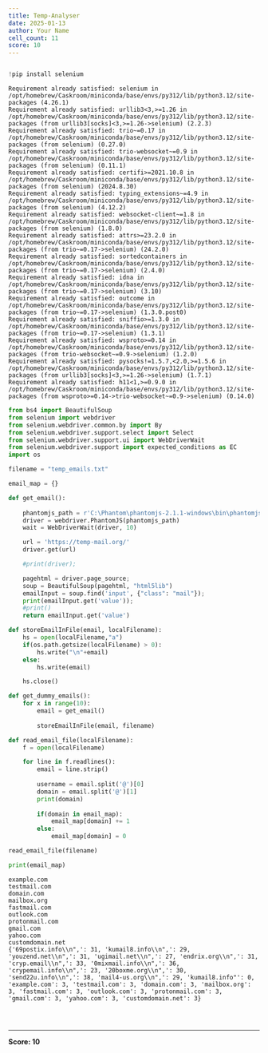 ```yaml
---
title: Temp-Analyser
date: 2025-01-13
author: Your Name
cell_count: 11
score: 10
---
```


```python

```


```python
!pip install selenium
```

    Requirement already satisfied: selenium in /opt/homebrew/Caskroom/miniconda/base/envs/py312/lib/python3.12/site-packages (4.26.1)
    Requirement already satisfied: urllib3<3,>=1.26 in /opt/homebrew/Caskroom/miniconda/base/envs/py312/lib/python3.12/site-packages (from urllib3[socks]<3,>=1.26->selenium) (2.2.3)
    Requirement already satisfied: trio~=0.17 in /opt/homebrew/Caskroom/miniconda/base/envs/py312/lib/python3.12/site-packages (from selenium) (0.27.0)
    Requirement already satisfied: trio-websocket~=0.9 in /opt/homebrew/Caskroom/miniconda/base/envs/py312/lib/python3.12/site-packages (from selenium) (0.11.1)
    Requirement already satisfied: certifi>=2021.10.8 in /opt/homebrew/Caskroom/miniconda/base/envs/py312/lib/python3.12/site-packages (from selenium) (2024.8.30)
    Requirement already satisfied: typing_extensions~=4.9 in /opt/homebrew/Caskroom/miniconda/base/envs/py312/lib/python3.12/site-packages (from selenium) (4.12.2)
    Requirement already satisfied: websocket-client~=1.8 in /opt/homebrew/Caskroom/miniconda/base/envs/py312/lib/python3.12/site-packages (from selenium) (1.8.0)
    Requirement already satisfied: attrs>=23.2.0 in /opt/homebrew/Caskroom/miniconda/base/envs/py312/lib/python3.12/site-packages (from trio~=0.17->selenium) (24.2.0)
    Requirement already satisfied: sortedcontainers in /opt/homebrew/Caskroom/miniconda/base/envs/py312/lib/python3.12/site-packages (from trio~=0.17->selenium) (2.4.0)
    Requirement already satisfied: idna in /opt/homebrew/Caskroom/miniconda/base/envs/py312/lib/python3.12/site-packages (from trio~=0.17->selenium) (3.10)
    Requirement already satisfied: outcome in /opt/homebrew/Caskroom/miniconda/base/envs/py312/lib/python3.12/site-packages (from trio~=0.17->selenium) (1.3.0.post0)
    Requirement already satisfied: sniffio>=1.3.0 in /opt/homebrew/Caskroom/miniconda/base/envs/py312/lib/python3.12/site-packages (from trio~=0.17->selenium) (1.3.1)
    Requirement already satisfied: wsproto>=0.14 in /opt/homebrew/Caskroom/miniconda/base/envs/py312/lib/python3.12/site-packages (from trio-websocket~=0.9->selenium) (1.2.0)
    Requirement already satisfied: pysocks!=1.5.7,<2.0,>=1.5.6 in /opt/homebrew/Caskroom/miniconda/base/envs/py312/lib/python3.12/site-packages (from urllib3[socks]<3,>=1.26->selenium) (1.7.1)
    Requirement already satisfied: h11<1,>=0.9.0 in /opt/homebrew/Caskroom/miniconda/base/envs/py312/lib/python3.12/site-packages (from wsproto>=0.14->trio-websocket~=0.9->selenium) (0.14.0)



```python
from bs4 import BeautifulSoup
from selenium import webdriver
from selenium.webdriver.common.by import By
from selenium.webdriver.support.select import Select
from selenium.webdriver.support.ui import WebDriverWait
from selenium.webdriver.support import expected_conditions as EC
import os
```


```python
filename = "temp_emails.txt"
```


```python
email_map = {}

def get_email():
    
    phantomjs_path = r'C:\Phantom\phantomjs-2.1.1-windows\bin\phantomjs.exe';
    driver = webdriver.PhantomJS(phantomjs_path)
    wait = WebDriverWait(driver, 10)

    url = 'https://temp-mail.org/'
    driver.get(url)

    #print(driver);

    pagehtml = driver.page_source;
    soup = BeautifulSoup(pagehtml, "html5lib")
    emailInput = soup.find('input', {"class": "mail"});
    print(emailInput.get('value'));
    #print()
    return emailInput.get('value')
```


```python
def storeEmailInFile(email, localFilename):
    hs = open(localFilename,"a")
    if(os.path.getsize(localFilename) > 0):
        hs.write("\n"+email)
    else:
        hs.write(email)

    hs.close()
```


```python
def get_dummy_emails():
    for x in range(10):
        email = get_email()
        
        storeEmailInFile(email, filename)
```


```python
def read_email_file(localFilename):
    f = open(localFilename)

    for line in f.readlines():
        email = line.strip()
        
        username = email.split('@')[0]
        domain = email.split('@')[1]
        print(domain)
        
        if(domain in email_map):
            email_map[domain] += 1
        else:
            email_map[domain] = 0

read_email_file(filename)

print(email_map)
```

    example.com
    testmail.com
    domain.com
    mailbox.org
    fastmail.com
    outlook.com
    protonmail.com
    gmail.com
    yahoo.com
    customdomain.net
    {'69postix.info\\n",': 31, 'kumail8.info\\n",': 29, 'youzend.net\\n",': 31, 'ugimail.net\\n",': 27, 'endrix.org\\n",': 31, 'cryp.email\\n",': 33, '0mixmail.info\\n",': 36, 'crypemail.info\\n",': 23, '20boxme.org\\n",': 30, 'send22u.info\\n",': 38, 'mail4-us.org\\n",': 29, 'kumail8.info"': 0, 'example.com': 3, 'testmail.com': 3, 'domain.com': 3, 'mailbox.org': 3, 'fastmail.com': 3, 'outlook.com': 3, 'protonmail.com': 3, 'gmail.com': 3, 'yahoo.com': 3, 'customdomain.net': 3}



```python

```


```python

```


```python

```


---
**Score: 10**
